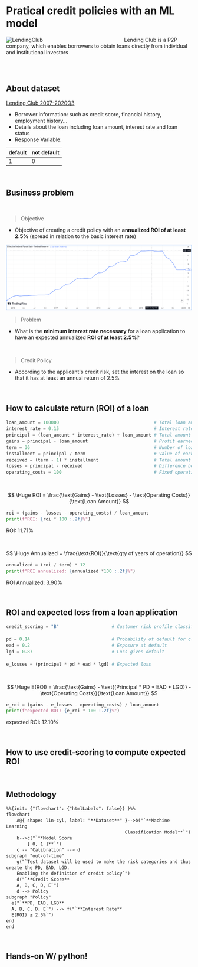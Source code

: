 # Pratical credit policies with an ML model

<img src="https://s3.amazonaws.com/static.lendingclub.com/banking/logos/brand_day_logo_email.png" alt="LendingClub" width="300" align="left" style="margin-right: 20px;">
Lending Club is a P2P company, which enables borrowers to obtain loans directly from individual and institutional investors

<br> <br>

## About dataset
[Lending Club 2007-2020Q3](https://www.kaggle.com/datasets/marcusos/lending-club-clean?select=lending_club_smaller_sample.feather)

- Borrower information: such as credit score, financial history, employment history…
- Details about the loan including loan amount, interest rate and loan status
- Response Variable:

| default | not default |
|--|--|
| 1 | 0 |

<br>

## Business problem

<br>

>Objective
- Objective of creating a credit policy with an **annualized ROI of at least 2.5%** (spread in relation to the basic interest rate)
<img src="https://raw.githubusercontent.com/pmusachio/pratical-credit-risk/refs/heads/main/img/BIR-17-20.png">

<br>

>Problem
- What is the **minimum interest rate necessary** for a loan application to have an expected annualized **ROI of at least 2.5%**?

<br>

>Credit Policy
- According to the applicant's credit risk, set the interest on the loan so that it has at least an annual return of 2.5%

<br>

## How to calculate **return (ROI)** of a loan

```python
loan_amount = 100000                                    # Total loan amount
interest_rate = 0.15                                    # Interest rate applied to the loan
principal = (loan_amount * interest_rate) + loan_amount # Total amount to be paid for the loan W/ taxes
gains = principal - loan_amount                         # Profit earned from interest
term = 36                                               # Number of loan installments
installment = principal / term                          # Value of each installment
received = (term - 1) * installment                     # Total amount received so far
losses = principal - received                           # Difference between expected and actual profit
operating_costs = 100                                   # Fixed operating costs
```

<br>

$$
\Huge ROI = \frac{\text{Gains} - \text{Losses} - \text{Operating Costs}}{\text{Loan Amount}}
$$

```python
roi = (gains - losses - operating_costs) / loan_amount
print(f"ROI: {roi * 100 :.2f}%")
```
ROI: 11.71%

<br>

$$
\Huge Annualized = \frac{\text{ROI}}{\text{qty of years of operation}}
$$

```python
annualized = (roi / term) * 12
print(f"ROI annualized: {annualized *100 :.2f}%")
```
ROI Annualized: 3.90%

<br>

## ROI and expected loss from a loan application

```python
credit_scoring = "B"                    # Customer risk profile classification

pd = 0.14                               # Probability of default for class "B" customers
ead = 0.2                               # Exposure at default
lgd = 0.87                              # Loss given default

e_losses = (principal * pd * ead * lgd) # Expected loss
```

<br>

$$
\Huge E(ROI) = \frac{\text{Gains} - \text{(Principal * PD * EAD * LGD)} - \text{Operating Costs}}{\text{Loan Amount}}
$$

```python
e_roi = (gains - e_losses - operating_costs) / loan_amount
print(f"expected ROI: {e_roi * 100 :.2f}%")
```
expected ROI: 12.10%

<br>

## How to use credit-scoring to compute expected ROI

<br>

## Methodology

```mermaid
%%{init: {"flowchart": {"htmlLabels": false}} }%%
flowchart
    A@{ shape: lin-cyl, label: "**Dataset**" }-->b("`**Machine Learning 
                                             Classification Model**`")
    b-->c("`**Model Score
        [ 0, 1 ]**`")
    c -- "Calibration" --> d
subgraph "out-of-time"
    g("`Test dataset will be used to make the risk categories and thus create the PD, EAD, LGD.
    Enabling the definition of credit policy`")
    d("`**Credit Score**
    A, B, C, D, E`")
    d --> Policy
subgraph "Policy"
  e("`**PD, EAD, LGD**
  A, B, C, D, E`") --> f("`**Interest Rate**
  E(ROI) ≥ 2.5%`")
end
end
```

<br>

## Hands-on W/ python!
